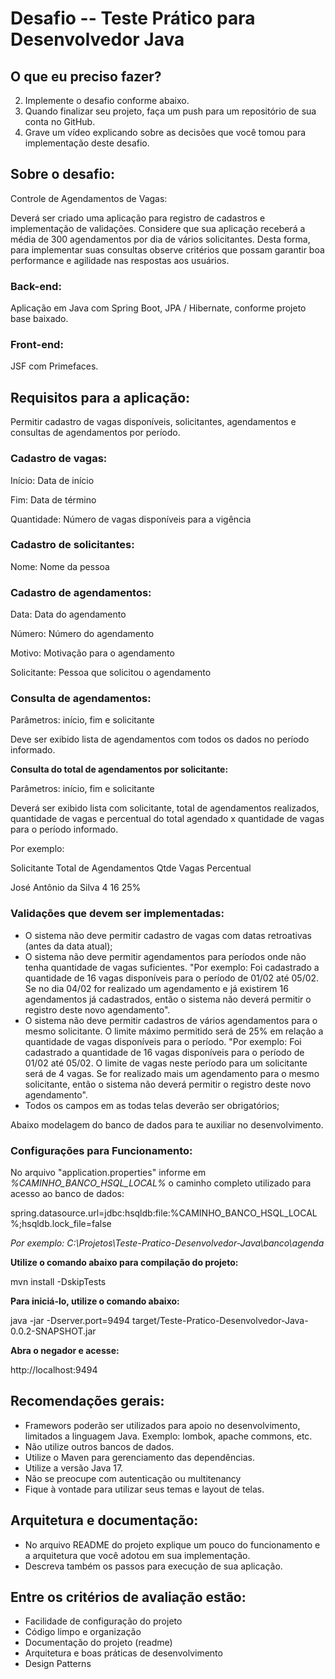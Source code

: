# Desafio -- Teste Prático para Desenvolvedor Java

## O que eu preciso fazer?

2.  Implemente o desafio conforme abaixo.
3.  Quando finalizar seu projeto, faça um push para um repositório de sua conta no GitHub.
4.  Grave um vídeo explicando sobre as decisões que você tomou para implementação deste desafio.

## Sobre o desafio:

Controle de Agendamentos de Vagas: 

Deverá ser criado uma aplicação para registro de cadastros e implementação de validações. Considere que sua aplicação receberá a média de 300 agendamentos por dia de vários solicitantes. Desta forma, para implementar suas consultas observe critérios que possam garantir boa performance e agilidade nas respostas aos usuários.

### Back-end:

Aplicação em Java com Spring Boot, JPA / Hibernate, conforme projeto base baixado.

### Front-end:

JSF com Primefaces.

## Requisitos para a aplicação:

Permitir cadastro de vagas disponíveis, solicitantes, agendamentos e consultas de agendamentos por período.

### Cadastro de vagas:

Início: Data de início

Fim: Data de término

Quantidade: Número de vagas disponíveis para a vigência

### Cadastro de solicitantes:

Nome: Nome da pessoa

### Cadastro de agendamentos:

Data: Data do agendamento

Número: Número do agendamento

Motivo: Motivação para o agendamento

Solicitante: Pessoa que solicitou o agendamento

### Consulta de agendamentos:

Parâmetros: início, fim e solicitante

Deve ser exibido lista de agendamentos com todos os dados no período informado.

**Consulta do total de agendamentos por solicitante:**

Parâmetros: início, fim e solicitante

Deverá ser exibido lista com solicitante, total de agendamentos realizados, quantidade de vagas e percentual do total agendado x quantidade de vagas para o período informado.

Por exemplo:

Solicitante  Total de Agendamentos  Qtde Vagas  Percentual

José Antônio da Silva  4  16  25%

### Validações que devem ser implementadas:

-   O sistema não deve permitir cadastro de vagas com datas retroativas (antes da data atual);
-   O sistema não deve permitir agendamentos para períodos onde não tenha quantidade de vagas suficientes. "Por exemplo: Foi cadastrado a quantidade de 16 vagas disponíveis para o período de 01/02 até 05/02. Se no dia 04/02 for realizado um agendamento e já existirem 16 agendamentos já cadastrados, então o sistema não deverá permitir o registro deste novo agendamento".
-   O sistema não deve permitir cadastros de vários agendamentos para o mesmo solicitante. O limite máximo permitido será de 25% em relação a quantidade de vagas disponíveis para o período. "Por exemplo: Foi cadastrado a quantidade de 16 vagas disponíveis para o período de 01/02 até 05/02. O limite de vagas neste período para um solicitante será de 4 vagas. Se for realizado mais um agendamento para o mesmo solicitante, então o sistema não deverá permitir o registro deste novo agendamento".
-   Todos os campos em as todas telas deverão ser obrigatórios;

Abaixo modelagem do banco de dados para te auxiliar no desenvolvimento.

### Configurações para Funcionamento:

No arquivo "application.properties" informe em *%CAMINHO_BANCO_HSQL_LOCAL%* o caminho completo utilizado para acesso ao banco de dados:

spring.datasource.url=jdbc:hsqldb:file:%CAMINHO_BANCO_HSQL_LOCAL%;hsqldb.lock_file=false

*Por exemplo: C:\\Projetos\\Teste-Pratico-Desenvolvedor-Java\\banco\\agenda*

**Utilize o comando abaixo para compilação do projeto:**

mvn install -DskipTests

**Para iniciá-lo, utilize o comando abaixo:**

java -jar -Dserver.port=9494 target/Teste-Pratico-Desenvolvedor-Java-0.0.2-SNAPSHOT.jar

**Abra o negador e acesse:**

http://localhost:9494

## Recomendações gerais:

-   Framewors poderão ser utilizados para apoio no desenvolvimento, limitados a linguagem Java. Exemplo: lombok, apache commons, etc.
-   Não utilize outros bancos de dados.
-   Utilize o Maven para gerenciamento das dependências.
-   Utilize a versão Java 17.
-   Não se preocupe com autenticação ou multitenancy
-   Fique à vontade para utilizar seus temas e layout de telas.

## Arquitetura e documentação:

-   No arquivo README do projeto explique um pouco do funcionamento e a arquitetura que você adotou em sua implementação.
-   Descreva também os passos para execução de sua aplicação.


## Entre os critérios de avaliação estão:

-   Facilidade de configuração do projeto
-   Código limpo e organização
-   Documentação do projeto (readme)
-   Arquitetura e boas práticas de desenvolvimento
-   Design Patterns